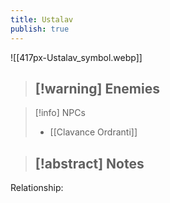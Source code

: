```yaml
---
title: Ustalav
publish: true
---
```

![[417px-Ustalav_symbol.webp]]
> [!warning] Enemies
> - 

> [!info] NPCs
> - [[Clavance Ordranti]]

> [!abstract] Notes
> - 

Relationship: